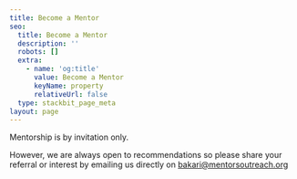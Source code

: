 ```yaml
---
title: Become a Mentor
seo:
  title: Become a Mentor
  description: ''
  robots: []
  extra:
    - name: 'og:title'
      value: Become a Mentor
      keyName: property
      relativeUrl: false
  type: stackbit_page_meta
layout: page
---
```

Mentorship is by invitation only.

However, we are always open to recommendations so please share your referral or interest by emailing us directly on [bakari@mentorsoutreach.org](mailto:bakari@mentorsoutreach.org?subject=Become%20a%20Mentor)
